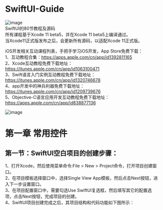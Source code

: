 # SwiftUI-Guide
![image](https://github.com/fzhlee/SwiftUI-Guide/blob/master/images/swiftui-logo.png)  
SwiftUI的80节教程及源码  
所有课程基于Xcode 11 beta5，并在Xcode 11 beta5上编译通过。  
当Xcode11正式版发布之后，会更新所有源码，以适配Xcode 11正式版。
  
iOS开发相关互动课程列表，手把手学习iOS开发，App Store免费下载：  
1、互动教程合集：https://apps.apple.com/cn/app/id1392811165  
2、Xcode互动教程免费下载地址：https://itunes.apple.com/cn/app/id1063100471  
3、Swift语言入门实例互动教程免费下载地址：https://itunes.apple.com/cn/app/id1320746678  
4、app开发中的神兵利器免费下载地址：https://itunes.apple.com/cn/app/id1209739676  
5、Objective-C语言应用开发互动教程免费下载地址：https://apps.apple.com/cn/app/id838877136  
  
![image](https://github.com/fzhlee/SwiftUI-Guide/blob/master/images/SwiftUI.png)   
  
# 第一章 常用控件  
## 第一节：SwiftUI空白项目的创建步骤：
1、打开Xcode，然后使用菜单命令:File > New > Project命令，打开项目创建窗口。<br/>
2、在项目模板选择窗口中，选择Single View App模板，然后点击Next按钮，进入下一步设置窗口。<br/>
3、在项目配置窗口中，需要勾选Use SwiftUI复选框，然后填写其它的配置选项，点击Next按钮，完成项目的创建。<br/>
4、SwiftUI项目创建完成之后，其项目结构和代码功能如下图所示：<br/>

